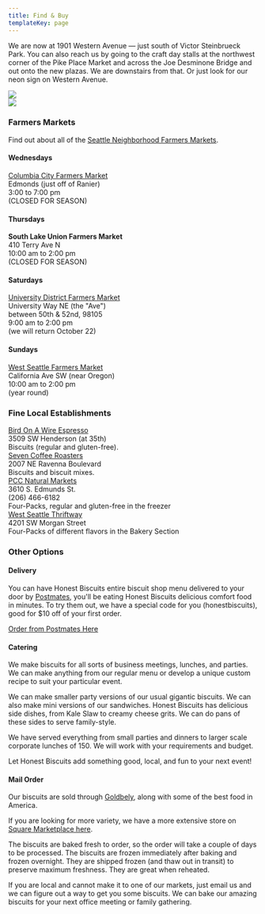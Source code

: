 ```yaml
---
title: Find & Buy
templateKey: page
---
```

We are now at 1901 Western Avenue — just south of Victor Steinbrueck Park. You can also reach us by going to the craft day stalls at the northwest corner of the Pike Place Market and across the Joe Desminone Bridge and out onto the new plazas. We are downstairs from that. Or just look for our neon sign on Western Avenue.

<div class="row">
  <div class="col-5 mx-auto">
    <img class="img-fluid page-image shadow m-3" src="/uploads/art-hb-sign.jpg">
  </div>
  <div class="col-5 mx-auto">
    <img class="img-fluid page-image shadow m-3" src="/uploads/art-serving-savor.jpg">
  </div>
</div>

<div class="dotted-line my-3"></div>

### Farmers Markets
Find out about all of the [Seattle Neighborhood Farmers Markets](http://www.seattlefarmersmarkets.org/).

<div class="row my-3">
  <div class="col-5 mx-auto">
    <h4>Wednesdays</h4>
    <a href="http://www.rentonfarmersmarket.com/">Columbia City Farmers Market</a><br>
    Edmonds (just off of Ranier)<br>
    3:00 to 7:00 pm<br>
    (CLOSED FOR SEASON)
  </div>
  <div class="col-5 mx-auto">
    <h4>Thursdays</h4>
    <strong>South Lake Union Farmers Market</strong><br>
    410 Terry Ave N<br>
    10:00 am to 2:00 pm<br>
    (CLOSED FOR SEASON)
  </div>
</div>

<div class="row my-3">
  <div class="col-5 mx-auto">
    <h4>Saturdays</h4>
    <a href="http://seattlefarmersmarkets.org/markets/u-district">University District Farmers Market</a><br>
    University Way NE (the "Ave")<br>
    between 50th & 52nd, 98105<br>
    9:00 am to 2:00 pm<br>
    (we will return October 22)<br>
  </div>
  <div class="col-5 mx-auto">
    <h4>Sundays</h4>
    <a href="http://www.seattlefarmersmarkets.org/markets/west_seattle/">West Seattle Farmers Market</a><br>
    California Ave SW (near Oregon)<br>
    10:00 am to 2:00 pm<br>
    (year round)<br>
  </div>
</div>

<div class="dotted-line my-3"></div>

### Fine Local Establishments

<div class="row my-3">
  <div class="col-5 mx-auto">
    <a href="http://www.birdonawireespresso.com/">Bird On A Wire Espresso</a><br>
    3509 SW Henderson (at 35th)<br>
    Biscuits (regular and gluten-free).<br>
  </div>
  <div class="col-5 mx-auto">
    <a href="https://www.facebook.com/pages/Boulevard-Grocery/119025588149208">Seven Coffee Roasters</a><br>
    2007 NE Ravenna Boulevard<br>
    Biscuits and biscuit mixes.<br>
  </div>
</div>

<div class="row my-3">
  <div class="col-5 mx-auto">
    <a href="http://www.pccnaturalmarkets.com/locations/cc.html">PCC Natural Markets</a><br>
    3610 S. Edmunds St.<br>
    (206) 466-6182<br>
    Four-Packs, regular and gluten-free in the freezer<br>
  </div>
  <div class="col-5 mx-auto">
    <a href="http://www.westseattlethriftway.com/">West Seattle Thriftway</a><br>
    4201 SW Morgan Street<br>
    Four-Packs of different flavors in the Bakery Section<br>
  </div>
</div>

<div class="dotted-line my-3"></div>

### Other Options
#### Delivery
You can have Honest Biscuits entire biscuit shop menu delivered to your door by [Postmates](https://postmates.com/sea/6de4aef3-08c6-4623-9bf2-13c0b44df631), you'll be eating Honest Biscuits delicious comfort food in minutes. To try them out, we have a special code for you (honestbiscuits), good for $10 off of your first order.

[Order from Postmates Here](https://postmates.com/sea/6de4aef3-08c6-4623-9bf2-13c0b44df631)

#### Catering
We make biscuits for all sorts of business meetings, lunches, and parties. We can make anything from our regular menu or develop a unique custom recipe to suit your particular event.

We can make smaller party versions of our usual gigantic biscuits. We can also make mini versions of our sandwiches. Honest Biscuits has delicious side dishes, from Kale Slaw to creamy cheese grits. We can do pans of these sides to serve family-style.

We have served everything from small parties and dinners to larger scale corporate lunches of 150.  We will work with your requirements and budget.

Let Honest Biscuits add something good, local, and fun to your next event!

#### Mail Order
Our biscuits are sold through [Goldbely](https://www.goldbely.com/honest-biscuits), along with some of the best food in America. 

If you are looking for more variety, we have a more extensive store on [Square Marketplace here](https://squareup.com/market/honest-biscuits).

The biscuits are baked fresh to order, so the order will take a couple of days to be processed.  The biscuits are frozen immediately after baking and frozen overnight.  They are shipped frozen (and thaw out in transit) to preserve maximum freshness.  They are great when reheated.

If you are local and cannot make it to one of our markets, just email us and we can figure out a way to get you some biscuits.  We can bake our amazing biscuits for your next office meeting or family gathering.
